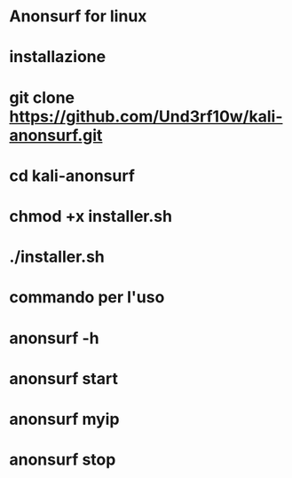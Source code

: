 # Anonsurf for linux

# installazione

# git clone https://github.com/Und3rf10w/kali-anonsurf.git

# cd kali-anonsurf

# chmod +x installer.sh

# ./installer.sh



# commando per l'uso


# anonsurf -h

# anonsurf start

# anonsurf myip

# anonsurf stop
